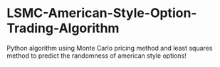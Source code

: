 # LSMC-American-Style-Option-Trading-Algorithm
Python algorithm using Monte Carlo pricing method and least squares method to predict the randomness of american style options!

